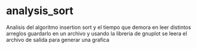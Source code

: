 # analysis_sort
Analisis del algoritmo insertion sort y el tiempo que demora en leer distintos arreglos guardarlo en un archivo y usando la libreria de gnuplot se leera el archivo de salida para generar una grafica 